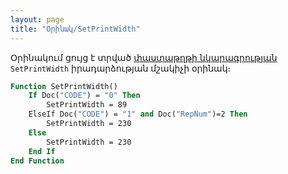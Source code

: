 ```yaml
---
layout: page
title: "Օրինակ/SetPrintWidth"
---
```


Օրինակում ցույց է տրված [փաստաթղթի նկարագրության](../Defs/doc.html) `SetPrintWidth` իրադարձության մշակիչի օրինակ։

``` vb
Function SetPrintWidth()
    If Doc("CODE") = "0" Then 
        SetPrintWidth = 89
    ElseIf Doc("CODE") = "1" and Doc("RepNum")=2 Then
        SetPrintWidth = 230
    Else
        SetPrintWidth = 230
    End If
End Function
```